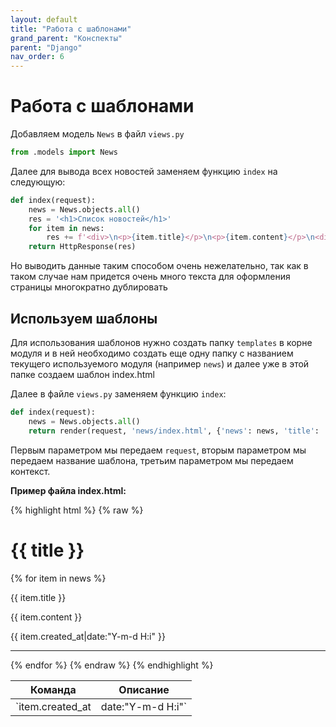 ```yaml
---
layout: default
title: "Работа с шаблонами"
grand_parent: "Конспекты"
parent: "Django"
nav_order: 6
---
```


# Работа с шаблонами

Добавляем модель `News` в файл `views.py`
```python
from .models import News
```
Далее для вывода всех новостей заменяем функцию `index` на следующую:

```python
def index(request):
    news = News.objects.all()
    res = '<h1>Список новостей</h1>'
    for item in news:
        res += f'<div>\n<p>{item.title}</p>\n<p>{item.content}</p>\n<div>\n<hr>\n'
    return HttpResponse(res)
```

Но выводить данные таким способом очень нежелательно, так как в таком случае нам придется очень много текста для оформления страницы многократно дублировать

## Используем шаблоны

Для использования шаблонов нужно создать папку `templates` в корне модуля и в ней необходимо создать еще одну папку с названием текущего используемого модуля (например `news`) и далее уже в этой папке создаем шаблон index.html

Далее в файле `views.py` заменяем функцию `index`:

```python
def index(request):
	news = News.objects.all()
	return render(request, 'news/index.html', {'news': news, 'title': 'Список новостей'})
```

Первым параметром мы передаем `request`, вторым параметром мы передаем название шаблона, третьим параметром мы передаем контекст.

**Пример файла index.html:**

{% highlight html %}
{% raw %}
<!DOCTYPE html>
<html lang="en">
<head>
    <meta charset="UTF-8">
    <title>{{ title }}</title>
</head>
<body>
<h1>{{ title }}</h1>
{% for item in news %}
    <div>
        <p>{{ item.title }}</p>
        <p>{{ item.content }}</p>
        <p>{{ item.created_at|date:"Y-m-d H:i" }}</p>
    </div>
    <hr>
{% endfor %}
</body>
</html>
{% endraw %}
{% endhighlight %}

| Команда                            | Описание                                  |
| ---------------------------------- | ----------------------------------------- |
| `item.created_at|date:"Y-m-d H:i"` | Данной строчкой мы форматируем вывод даты |